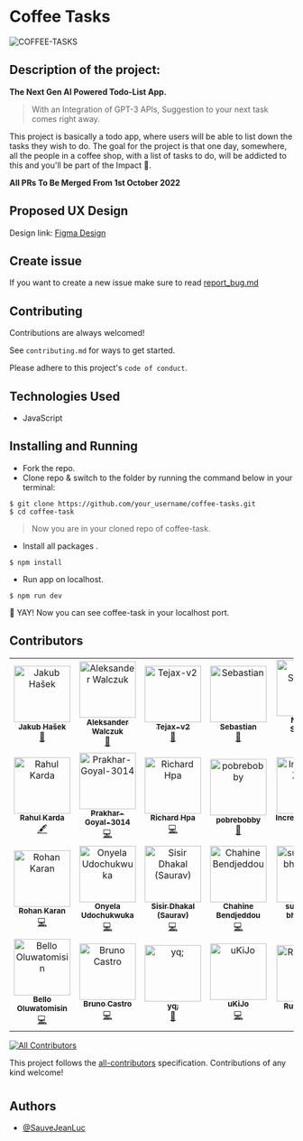 # Coffee Tasks

<!-- ALL-CONTRIBUTORS-BADGE:START - Do not remove or modify this section -->

<!-- ALL-CONTRIBUTORS-BADGE:END -->

![COFFEE-TASKS](https://user-images.githubusercontent.com/73312468/194117721-5dd0f3fc-98e3-4827-b964-941446f1f014.gif)

## **Description of the project:**

<b>The Next Gen AI Powered Todo-List App.</b>

> With an Integration of GPT-3 APIs, Suggestion to your next task comes right away.

This project is basically a todo app, where users will be able to list down the tasks they wish to do. The goal for the project is that one day, somewhere, all the people in a coffee shop, with a list of tasks to do, will be addicted to this and you'll be part of the Impact 🙂.


**All PRs To Be Merged From 1st October 2022**

## Proposed UX Design

Design link:
[Figma Design](https://www.figma.com/file/2DdRHkoszU7lxTvcyBchJ8/React-TODO?node-id=0%3A1)

## Create issue

If you want to create a new issue make sure to read [report_bug.md](.github/ISSUE_TEMPLATE/bug_report.md)

## Contributing

Contributions are always welcomed!

See `contributing.md` for ways to get started.

Please adhere to this project's `code of conduct`.

## Technologies Used

- JavaScript

## Installing and Running

- Fork the repo.
- Clone repo & switch to the folder by running the command below in your terminal:

```console
$ git clone https://github.com/your_username/coffee-tasks.git
$ cd coffee-task
```

> Now you are in your cloned repo of coffee-task.

- Install all packages .

```console
$ npm install
```

- Run app on localhost.

```console
$ npm run dev
```

🥳 YAY! Now you can see coffee-task in your localhost port.

## Contributors

<!-- ALL-CONTRIBUTORS-LIST:START - Do not remove or modify this section -->
<!-- prettier-ignore-start -->
<!-- markdownlint-disable -->
<table>
  <tbody>
    <tr>
      <td align="center"><a href="https://github.com/kubahasek"><img src="https://avatars.githubusercontent.com/u/28836407?v=4?s=100" width="100px;" alt="Jakub Hašek"/><br /><sub><b>Jakub Hašek</b></sub></a><br /><a href="https://github.com/SauveJeanLuc/coffee-tasks/commits?author=kubahasek" title="Documentation">📖</a></td>
      <td align="center"><a href="https://linkedin.com/in/aleksanderwalczuk/"><img src="https://avatars.githubusercontent.com/u/33238158?v=4?s=100" width="100px;" alt="Aleksander Walczuk"/><br /><sub><b>Aleksander Walczuk</b></sub></a><br /><a href="#maintenance-aleksanderwalczuk" title="Maintenance">🚧</a></td>
      <td align="center"><a href="https://github.com/Tejax-v2"><img src="https://avatars.githubusercontent.com/u/92671877?v=4?s=100" width="100px;" alt="Tejax-v2"/><br /><sub><b>Tejax-v2</b></sub></a><br /><a href="https://github.com/SauveJeanLuc/coffee-tasks/commits?author=Tejax-v2" title="Documentation">📖</a></td>
      <td align="center"><a href="https://dev.to/gismo1337"><img src="https://avatars.githubusercontent.com/u/6397577?v=4?s=100" width="100px;" alt="Sebastian"/><br /><sub><b>Sebastian</b></sub></a><br /><a href="#tool-Gismo1337" title="Tools">🔧</a></td>
      <td align="center"><a href="http://thenishantsapkota.github.io"><img src="https://avatars.githubusercontent.com/u/60746512?v=4?s=100" width="100px;" alt="Nishant Sapkota"/><br /><sub><b>Nishant Sapkota</b></sub></a><br /><a href="https://github.com/SauveJeanLuc/coffee-tasks/commits?author=thenishantsapkota" title="Code">💻</a></td>
      <td align="center"><a href="https://github.com/manassahoo-dev"><img src="https://avatars.githubusercontent.com/u/6974223?v=4?s=100" width="100px;" alt="Manas Ranjan Sahoo"/><br /><sub><b>Manas Ranjan Sahoo</b></sub></a><br /><a href="https://github.com/SauveJeanLuc/coffee-tasks/commits?author=manassahoo-dev" title="Code">💻</a></td>
      <td align="center"><a href="https://www.linkedin.com/in/adnan-sameer-785103201/"><img src="https://avatars.githubusercontent.com/u/51002433?v=4?s=100" width="100px;" alt="Adnan Sameer"/><br /><sub><b>Adnan Sameer</b></sub></a><br /><a href="https://github.com/SauveJeanLuc/coffee-tasks/commits?author=adnansam110" title="Code">💻</a></td>
    </tr>
    <tr>
      <td align="center"><a href="https://rahulkarda.me"><img src="https://avatars.githubusercontent.com/u/76204863?v=4?s=100" width="100px;" alt="Rahul Karda"/><br /><sub><b>Rahul Karda</b></sub></a><br /><a href="#content-rahulkarda" title="Content">🖋</a></td>
      <td align="center"><a href="https://github.com/Prakhar-Goyal-3014"><img src="https://avatars.githubusercontent.com/u/73887104?v=4?s=100" width="100px;" alt="Prakhar-Goyal-3014"/><br /><sub><b>Prakhar-Goyal-3014</b></sub></a><br /><a href="https://github.com/SauveJeanLuc/coffee-tasks/commits?author=Prakhar-Goyal-3014" title="Code">💻</a></td>
      <td align="center"><a href="http://www.richard-hpa.com"><img src="https://avatars.githubusercontent.com/u/26518752?v=4?s=100" width="100px;" alt="Richard Hpa"/><br /><sub><b>Richard Hpa</b></sub></a><br /><a href="https://github.com/SauveJeanLuc/coffee-tasks/commits?author=RichardHpa" title="Code">💻</a></td>
      <td align="center"><a href="https://github.com/pobrebobby"><img src="https://avatars.githubusercontent.com/u/115002742?v=4?s=100" width="100px;" alt="pobrebobby"/><br /><sub><b>pobrebobby</b></sub></a><br /><a href="#design-pobrebobby" title="Design">🎨</a></td>
      <td align="center"><a href="https://github.com/IncredibleZuess"><img src="https://avatars.githubusercontent.com/u/57303461?v=4?s=100" width="100px;" alt="IncredibleZuess"/><br /><sub><b>IncredibleZuess</b></sub></a><br /><a href="https://github.com/SauveJeanLuc/coffee-tasks/commits?author=IncredibleZuess" title="Code">💻</a></td>
      <td align="center"><a href="https://github.com/adi-uchiha"><img src="https://avatars.githubusercontent.com/u/103348863?v=4?s=100" width="100px;" alt="Aditya Shelke"/><br /><sub><b>Aditya Shelke</b></sub></a><br /><a href="https://github.com/SauveJeanLuc/coffee-tasks/commits?author=adi-uchiha" title="Code">💻</a></td>
      <td align="center"><a href="https://github.com/sahilyeole"><img src="https://avatars.githubusercontent.com/u/73148455?v=4?s=100" width="100px;" alt="Sahil Yeole"/><br /><sub><b>Sahil Yeole</b></sub></a><br /><a href="https://github.com/SauveJeanLuc/coffee-tasks/commits?author=sahilyeole" title="Code">💻</a></td>
    </tr>
    <tr>
      <td align="center"><a href="http://rohankaran.github.io"><img src="https://avatars.githubusercontent.com/u/38720754?v=4?s=100" width="100px;" alt="Rohan Karan"/><br /><sub><b>Rohan Karan</b></sub></a><br /><a href="https://github.com/SauveJeanLuc/coffee-tasks/commits?author=RohanKaran" title="Code">💻</a></td>
      <td align="center"><a href="https://github.com/Onyelaudochukwuka"><img src="https://avatars.githubusercontent.com/u/82924100?v=4?s=100" width="100px;" alt="Onyela Udochukwuka"/><br /><sub><b>Onyela Udochukwuka</b></sub></a><br /><a href="https://github.com/SauveJeanLuc/coffee-tasks/commits?author=Onyelaudochukwuka" title="Code">💻</a></td>
      <td align="center"><a href="https://sisirdhakal.vercel.app/"><img src="https://avatars.githubusercontent.com/u/62702558?v=4?s=100" width="100px;" alt="Sisir Dhakal (Saurav)"/><br /><sub><b>Sisir Dhakal (Saurav)</b></sub></a><br /><a href="https://github.com/SauveJeanLuc/coffee-tasks/commits?author=sisirdhakal" title="Code">💻</a></td>
      <td align="center"><a href="https://github.com/ChahineBendjeddou"><img src="https://avatars.githubusercontent.com/u/83044371?v=4?s=100" width="100px;" alt="Chahine Bendjeddou"/><br /><sub><b>Chahine Bendjeddou</b></sub></a><br /><a href="https://github.com/SauveJeanLuc/coffee-tasks/commits?author=ChahineBendjeddou" title="Code">💻</a></td>
      <td align="center"><a href="https://github.com/suryansh-bhatnagar"><img src="https://avatars.githubusercontent.com/u/90460257?v=4?s=100" width="100px;" alt="suryansh-bhatnagar"/><br /><sub><b>suryansh-bhatnagar</b></sub></a><br /><a href="https://github.com/SauveJeanLuc/coffee-tasks/commits?author=suryansh-bhatnagar" title="Code">💻</a></td>
      <td align="center"><a href="https://www.sharesight.com/"><img src="https://avatars.githubusercontent.com/u/20451159?v=4?s=100" width="100px;" alt="Gabe"/><br /><sub><b>Gabe</b></sub></a><br /><a href="https://github.com/SauveJeanLuc/coffee-tasks/commits?author=gaber85" title="Code">💻</a></td>
      <td align="center"><a href="https://github.com/aritroCoder"><img src="https://avatars.githubusercontent.com/u/92646038?v=4?s=100" width="100px;" alt="Aritra Bhaduri"/><br /><sub><b>Aritra Bhaduri</b></sub></a><br /><a href="https://github.com/SauveJeanLuc/coffee-tasks/commits?author=aritroCoder" title="Code">💻</a></td>
    </tr>
    <tr>
      <td align="center"><a href="https://tbello.tech"><img src="https://avatars.githubusercontent.com/u/24270269?v=4?s=100" width="100px;" alt="Bello Oluwatomisin"/><br /><sub><b>Bello Oluwatomisin</b></sub></a><br /><a href="https://github.com/SauveJeanLuc/coffee-tasks/commits?author=t-bello7" title="Code">💻</a></td>
      <td align="center"><a href="http://brunocastro.dev"><img src="https://avatars.githubusercontent.com/u/3878945?v=4?s=100" width="100px;" alt="Bruno Castro"/><br /><sub><b>Bruno Castro</b></sub></a><br /><a href="https://github.com/SauveJeanLuc/coffee-tasks/commits?author=BrunoLagoa" title="Code">💻</a></td>
      <td align="center"><a href="https://github.com/hertafui"><img src="https://avatars.githubusercontent.com/u/32908863?v=4?s=100" width="100px;" alt="yq;"/><br /><sub><b>yq;</b></sub></a><br /><a href="#design-hertafui" title="Design">🎨</a></td>
      <td align="center"><a href="https://github.com/uKiJo"><img src="https://avatars.githubusercontent.com/u/27972641?v=4?s=100" width="100px;" alt="uKiJo"/><br /><sub><b>uKiJo</b></sub></a><br /><a href="https://github.com/SauveJeanLuc/coffee-tasks/commits?author=uKiJo" title="Code">💻</a></td>
      <td align="center"><a href="https://github.com/Rutuja9696"><img src="https://avatars.githubusercontent.com/u/73870995?v=4?s=100" width="100px;" alt="Rutuja9696"/><br /><sub><b>Rutuja9696</b></sub></a><br /><a href="https://github.com/SauveJeanLuc/coffee-tasks/commits?author=Rutuja9696" title="Documentation">📖</a></td>
      <td align="center"><a href="https://github.com/divya-nshi"><img src="https://avatars.githubusercontent.com/u/96721993?v=4?s=100" width="100px;" alt="Divyanshi Chouksey"/><br /><sub><b>Divyanshi Chouksey</b></sub></a><br /><a href="https://github.com/SauveJeanLuc/coffee-tasks/commits?author=divya-nshi" title="Code">💻</a></td>
    </tr>
  </tbody>
</table>

<!-- markdownlint-restore -->
<!-- prettier-ignore-end -->

<!-- ALL-CONTRIBUTORS-LIST:END -->

<!-- ALL-CONTRIBUTORS-BADGE:START - Do not remove or modify this section -->

[![All Contributors](https://img.shields.io/badge/all_contributors-13-orange.svg?style=flat-square)](#contributors)

This project follows the [all-contributors](https://github.com/all-contributors/all-contributors) specification. Contributions of any kind welcome!

# <!-- ALL-CONTRIBUTORS-BADGE:END -->

## Authors

- [@SauveJeanLuc](https://github.com/SauveJeanLuce)
